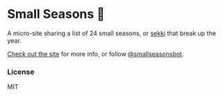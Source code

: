 # Small Seasons 🍃

A micro-site sharing a list of 24 small seasons, or [sekki](https://web.archive.org/web/20160403024007/https://www.lang.nagoya-u.ac.jp/~matsuoka/24-sekki.html) that break up the year.

[Check out the site](https://smallseasons.guide) for more info, or follow [@smallseasonsbot](https://twitter.com/smallseasonsbot).

### License

MIT
